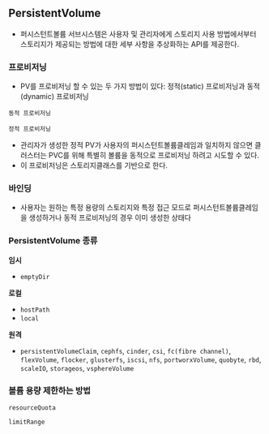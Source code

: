 ## PersistentVolume

- 퍼시스턴트볼륨 서브시스템은 사용자 및 관리자에게 스토리지 사용 방법에서부터 스토리지가 제공되는 방법에 대한 세부 사항을 추상화하는 API를 제공한다.

### 프로비저닝

- PV를 프로비저닝 할 수 있는 두 가지 방법이 있다: 정적(static) 프로비저닝과 동적(dynamic) 프로비저닝

`동적 프로비저닝`

`정적 프로비저닝`

- 관리자가 생성한 정적 PV가 사용자의 퍼시스턴트볼륨클레임과 일치하지 않으면 클러스터는 PVC를 위해 특별히 볼륨을 동적으로 프로비저닝 하려고 시도할 수 있다.
- 이 프로비저닝은 스토리지클래스를 기반으로 한다.

### 바인딩

- 사용자는 원하는 특정 용량의 스토리지와 특정 접근 모드로 퍼시스턴트볼륨클레임을 생성하거나 동적 프로비저닝의 경우 이미 생성한 상태다

### PersistentVolume 종류

**임시**
- `emptyDir`

**로컬**
- `hostPath`
- `local`

**원격**
- `persistentVolumeClaim`, `cephfs`, `cinder`, `csi`, `fc(fibre channel)`, `flexVolume`, `flocker`, `glusterfs`, `iscsi`, `nfs`, `portworxVolume`, `quobyte`, `rbd`, `scaleIO`, `storageos`, `vsphereVolume` 

### 볼륨 용량 제한하는 방법

`resourceQuota`

`limitRange`

